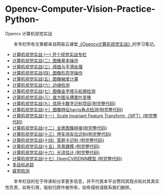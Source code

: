 # Opencv-Computer-Vision-Practice-Python-
Opencv 计算机视觉实战

&emsp;&emsp;本专栏所有文章都来自网易云课堂[《Opencv计算机视觉实战》](https://study.163.com/course/courseMain.htm?courseId=1208943817&_trace_c_p_k2_=178c2b0aedfe41828e6aa2e8609882f6)的学习笔记。

- [计算机视觉实战 (一) 开个视觉实战专栏](https://mp.weixin.qq.com/s/hblwtPT-oC4Lsew4WUZyug)
- [计算机视觉实战(二）图像基本操作](https://mp.weixin.qq.com/s/mBwfLge4LaQmu37H9rNklQ)
- [计算机视觉实战(三）阈值与平滑处理](https://mp.weixin.qq.com/s/3vzdafC2Vco_eM9yzujZyg)
- [计算机视觉实战(四）图像形态学操作](https://mp.weixin.qq.com/s/8BjvINTLBq2bdkTevV62Yw)
- [计算机视觉实战(五）图像梯度计算](https://mp.weixin.qq.com/s/GB4_KXzUj_YlWC_1huus1g)
- [计算机视觉实战(六）边缘检测](https://mp.weixin.qq.com/s/gDcjwz02XwvYa0UnTs0Kgg)
- [计算机视觉实战(七）图像金字塔与轮廓检测](https://mp.weixin.qq.com/s/GUQ4m6FIX5yVybuBetvvxA)
- [计算机视觉实战(八）直方图与傅里叶变换](https://mp.weixin.qq.com/s/N-7uHkec2C3fojw96t1O1g)
- [计算机视觉实战(九）信用卡数字识别项目(附完整代码)](https://mp.weixin.qq.com/s/7GgH8_BNvJJPx6PSNx8vzA)
- [计算机视觉实战(十）图像特征harris角点检测(附完整代码)](https://mp.weixin.qq.com/s/TtisJ6VFg6MAEOsYSM7amg)
- [计算机视觉实战(十一）Scale Invariant Feature Transform（SIFT）(附完整代码)](https://mp.weixin.qq.com/s/njWAlUt3CnXwLIYEIR2yuA)
- [计算机视觉实战(十二）全景图像拼接(附完整代码)](https://mp.weixin.qq.com/s/2-znsJow2J6g0fgp433uVA)
- [计算机视觉实战(十三）停车场车位识别(附完整代码)](https://mp.weixin.qq.com/s/VO76bNT3QrbOxQpm7XqpMQ)
- [计算机视觉实战(十四）答题卡识别 (附完整代码)](https://mp.weixin.qq.com/s/Smd1VaIcrz31v7cJj0XTvA)
- [计算机视觉实战(十五）背景建模 (附完整代码)](https://mp.weixin.qq.com/s/4uYal6mLbGOZebhDT2hINA)
- [计算机视觉实战(十六）光流估计 (附完整代码)](https://mp.weixin.qq.com/s/kOL4X6cGyix2NGCMQgrblA)
- [计算机视觉实战(十七）OpenCV的DNN模型 (附完整代码)](https://mp.weixin.qq.com/s/RvWT_mce0I04eAOXweAUfg)
- [多目标追踪]()
- [疲劳检测]()

&emsp;&emsp;本专栏目的在于传递和分享更多信息，并不代表本平台赞同其观点和对其真实性负责，如有引用，版权归原作者所有，如有侵权请联系我们删除。
